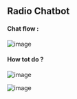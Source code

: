 ## Radio Chatbot

#### Chat flow : 
![image](https://user-images.githubusercontent.com/51444652/143198700-13c1a88e-b463-4994-99e4-0f6ebb32dcf2.png)
#### How tot do ? 
![image](https://user-images.githubusercontent.com/51444652/143198844-ca211138-a84b-4672-98fe-d8ea31a8bcdd.png)

![image](https://user-images.githubusercontent.com/51444652/143198376-ab36a526-7887-4c63-a8b5-bc8c9b7d5777.png)


